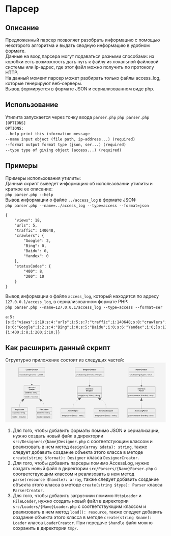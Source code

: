 # Парсер
## Описание
Предложенный парсер позволяет разобрать информацию с помощью некоторого алгоритма и выдать сводную информацию в удобном формате. 
<br/>
Данные на вход парсера могут подаваться разными способами: из коробки есть возможность дать путь к файлу из локальной файловой системы или ip-адрес, где этот файл можно получить по протоколу HTTP.
<br/>
На данный момент парсер может разбирать только файлы access_log, которые генерируют веб-серверы.
<br/>
Вывод формируется в формате JSON и сериализованном виде php.

## Использование
Утилита запускается через точку входа `parser.php`
`php parser.php [OPTIONS]`
<br/>
`OPTIONS:`
<br/>
`--help print this information message`
<br/>
`--name input object (file path, ip-address...) (required)`
<br/>
`--format output format type (json, ser...) (required)`
<br/>
`--type type of giving object (access...) (required)`
<br/>

## Примеры
Примеры использования утилиты:
<br/>
Данный скрипт выведет информацию об использовании утилиты и краткое ее описание:
<br/>
`php parser.php --help`
<br/>
Вывод информации о файле `../access_log` в формате JSON:
<br/>
`php parser.php --name=../access_log --type=access --format=json`
<br/>
```
{
    "views": 18,
    "urls": 5,
    "traffic": 140648,
    "crawlers": {
        "Google": 2,
        "Bing": 0,
        "Baidu": 0,
        "Yandex": 0
    },
    "statusCodes": {
        "400": 8,
        "200": 10
    }
}
```
Вывод информации о файле `access_log`, который находится по адресу `127.0.0.1/access_log`, в сериализованном формате PHP:
<br/>
`php parser.php --name=127.0.0.1/access_log --type=access --format=ser`
<br/>
```
a:5:{s:5:"views";i:18;s:4:"urls";i:5;s:7:"traffic";i:140648;s:8:"crawlers";a:4:{s:6:"Google";i:2;s:4:"Bing";i:0;s:5:"Baidu";i:0;s:6:"Yandex";i:0;}s:11:"statusCodes";a:2:{i:400;i:8;i:200;i:10;}}
```

## Как расширить данный скрипт
Структурно приложение состоит из следущих частей:
<br/>
![UML](doc/uml.png)
<br/>
1. Для того, чтобы добавить форматы помимо JSON и сериализации, нужно создать новый файл в директории `src/Designers/{Name}Designer.php` с соответстующим классом и реализовать в нем метод `design(array $data): string`, также следует добавить создание объекта этого класса в методе `create(string $format): Designer` класса `DesignerCreator`.
2. Для того, чтобы добавить парсеры помимо AccessLog, нужно создать новый файл в директории `src/Parsers/{Name}Parser.php` с соответствующим классом и реализовать в нем метод `parse(resource $handle): array`, также следует добавить создание объекта этого класса в методе `create(string $type): Parser` класса `ParserCreator`.
3. Для того, чтобы добавить загрузчики помимо `HttpLoader` и `FileLoader`, нужно создать новый файл в директории `src/Loaders/{Name}Loader.php` с соответствующим классом и реализовать в нем метод `load(): resource`, также следует добавить создание объекта этого класса в методе `create(string $name): Loader` класса `LoaderCreator`. При передаче `$handle` файл можно сохранить в директории `tmp/`.